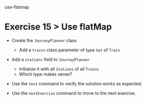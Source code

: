 use-flatmap

# Exercise 15 > Use flatMap

- Create the `JourneyPlanner` class

  - Add a `trains` class parameter of type `Set` of `Train`

- Add a `stations` field to `JourneyPlanner`

  - Initialize it with all `Stations` of all `Trains`
  - Which type makes sense?

- Use the `test` command to verify the solution works as expected.

- Use the `nextExercise` command to move to the next exercise.
